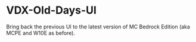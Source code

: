 # VDX-Old-Days-UI
Bring back the previous UI to the latest version of MC Bedrock Edition (aka MCPE and W10E as before).
